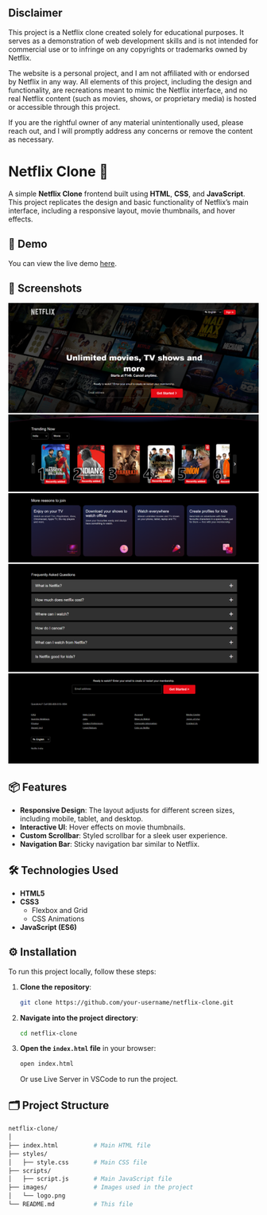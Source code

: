 ## Disclaimer
This project is a Netflix clone created solely for educational purposes. It serves as a demonstration of web development skills and is not intended for commercial use or to infringe on any copyrights or trademarks owned by Netflix.

The website is a personal project, and I am not affiliated with or endorsed by Netflix in any way. All elements of this project, including the design and functionality, are recreations meant to mimic the Netflix interface, and no real Netflix content (such as movies, shows, or proprietary media) is hosted or accessible through this project.

If you are the rightful owner of any material unintentionally used, please reach out, and I will promptly address any concerns or remove the content as necessary.
# Netflix Clone 🎥

A simple **Netflix Clone** frontend built using **HTML**, **CSS**, and **JavaScript**. This project replicates the design and basic functionality of Netflix’s main interface, including a responsive layout, movie thumbnails, and hover effects.

## 🚀 Demo

You can view the live demo [here](https://your-demo-link.com). 

## 📸 Screenshots

![Netflix Clone Screenshot](images/s1.png) 
![Netflix Clone Screenshot](images/s2.png) 
![Netflix Clone Screenshot](images/s3.png) 
![Netflix Clone Screenshot](images/s4.png) 
![Netflix Clone Screenshot](images/s5.png) 

## 📦 Features

- **Responsive Design**: The layout adjusts for different screen sizes, including mobile, tablet, and desktop.
- **Interactive UI**: Hover effects on movie thumbnails.
- **Custom Scrollbar**: Styled scrollbar for a sleek user experience.
- **Navigation Bar**: Sticky navigation bar similar to Netflix.

## 🛠️ Technologies Used

- **HTML5**
- **CSS3**
  - Flexbox and Grid
  - CSS Animations
- **JavaScript (ES6)**

## ⚙️ Installation

To run this project locally, follow these steps:

1. **Clone the repository**:

    ```bash
    git clone https://github.com/your-username/netflix-clone.git
    ```

2. **Navigate into the project directory**:

    ```bash
    cd netflix-clone
    ```

3. **Open the `index.html` file** in your browser:

    ```bash
    open index.html
    ```
    Or use Live Server in VSCode to run the project.

## 🗂️ Project Structure

```bash
netflix-clone/
│
├── index.html          # Main HTML file
├── styles/             
│   ├── style.css       # Main CSS file
├── scripts/            
│   ├── script.js       # Main JavaScript file
├── images/             # Images used in the project
│   └── logo.png
└── README.md           # This file
